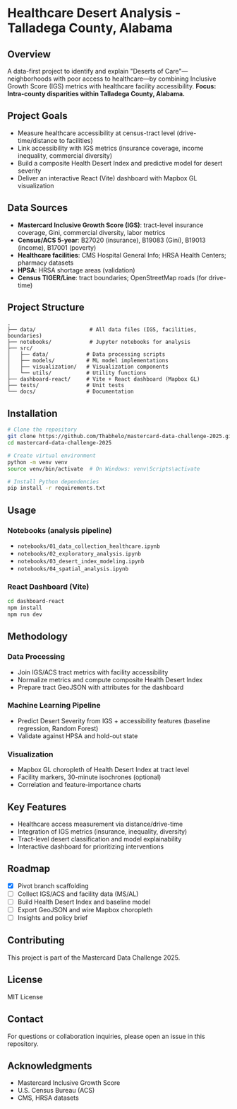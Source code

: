 # Healthcare Desert Analysis - Talladega County, Alabama

## Overview

A data-first project to identify and explain "Deserts of Care"—neighborhoods with poor access to healthcare—by combining Inclusive Growth Score (IGS) metrics with healthcare facility accessibility. **Focus: Intra-county disparities within Talladega County, Alabama.**

## Project Goals

- Measure healthcare accessibility at census-tract level (drive-time/distance to facilities)
- Link accessibility with IGS metrics (insurance coverage, income inequality, commercial diversity)
- Build a composite Health Desert Index and predictive model for desert severity
- Deliver an interactive React (Vite) dashboard with Mapbox GL visualization

## Data Sources

- **Mastercard Inclusive Growth Score (IGS)**: tract-level insurance coverage, Gini, commercial diversity, labor metrics
- **Census/ACS 5-year**: B27020 (insurance), B19083 (Gini), B19013 (income), B17001 (poverty)
- **Healthcare facilities**: CMS Hospital General Info; HRSA Health Centers; pharmacy datasets
- **HPSA**: HRSA shortage areas (validation)
- **Census TIGER/Line**: tract boundaries; OpenStreetMap roads (for drive-time)

## Project Structure

```
.
├── data/                 # All data files (IGS, facilities, boundaries)
├── notebooks/            # Jupyter notebooks for analysis
├── src/
│   ├── data/            # Data processing scripts
│   ├── models/          # ML model implementations
│   ├── visualization/   # Visualization components
│   └── utils/           # Utility functions
├── dashboard-react/     # Vite + React dashboard (Mapbox GL)
├── tests/               # Unit tests
└── docs/                # Documentation

```

## Installation

```bash
# Clone the repository
git clone https://github.com/Thabhelo/mastercard-data-challenge-2025.git
cd mastercard-data-challenge-2025

# Create virtual environment
python -m venv venv
source venv/bin/activate  # On Windows: venv\Scripts\activate

# Install Python dependencies
pip install -r requirements.txt
```

## Usage

### Notebooks (analysis pipeline)
- `notebooks/01_data_collection_healthcare.ipynb`
- `notebooks/02_exploratory_analysis.ipynb`
- `notebooks/03_desert_index_modeling.ipynb`
- `notebooks/04_spatial_analysis.ipynb`

### React Dashboard (Vite)
```bash
cd dashboard-react
npm install
npm run dev
```

## Methodology

### Data Processing
- Join IGS/ACS tract metrics with facility accessibility
- Normalize metrics and compute composite Health Desert Index
- Prepare tract GeoJSON with attributes for the dashboard

### Machine Learning Pipeline
- Predict Desert Severity from IGS + accessibility features (baseline regression, Random Forest)
- Validate against HPSA and hold-out state

### Visualization
- Mapbox GL choropleth of Health Desert Index at tract level
- Facility markers, 30-minute isochrones (optional)
- Correlation and feature-importance charts

## Key Features

- Healthcare access measurement via distance/drive-time
- Integration of IGS metrics (insurance, inequality, diversity)
- Tract-level desert classification and model explainability
- Interactive dashboard for prioritizing interventions

## Roadmap

- [x] Pivot branch scaffolding
- [ ] Collect IGS/ACS and facility data (MS/AL)
- [ ] Build Health Desert Index and baseline model
- [ ] Export GeoJSON and wire Mapbox choropleth
- [ ] Insights and policy brief

## Contributing

This project is part of the Mastercard Data Challenge 2025.

## License

MIT License

## Contact

For questions or collaboration inquiries, please open an issue in this repository.

## Acknowledgments

- Mastercard Inclusive Growth Score
- U.S. Census Bureau (ACS)
- CMS, HRSA datasets

